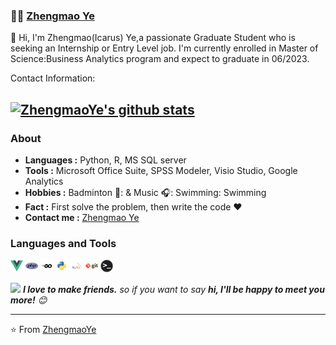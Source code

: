 ###  :man_technologist:  [Zhengmao Ye](https://github.com/ZhengmaoYe?tab=projects&type=beta)

👋 Hi, I'm Zhengmao(Icarus) Ye,a passionate Graduate Student who is seeking an Internship or Entry Level job. I'm currently enrolled in Master of Science:Business Analytics program and expect to graduate in 06/2023.

Contact Information:


[![ZhengmaoYe's github stats](https://imwnk-github-stats.vercel.app/api?username=ZhengmaoYe&show_icons=true&title_color=fff&icon_color=79ff97&text_color=9f9f9f&bg_color=151515)](https://github.com/ZhengmaoYe)
---------------------------------------------------------------------------------------------------------------------------------------------------------------------------------


### About
 
-  **Languages :** Python, R, MS SQL server
-  **Tools :** Microsoft Office Suite, SPSS Modeler, Visio Studio, Google Analytics
-  **Hobbies :** Badminton 🏸: & Music 🎧: Swimming: Swimming
-  **Fact :** First solve the problem, then write the code :heart:
-  **Contact me :** [Zhengmao Ye](mailto:zhengmao.ye@du.edu)


### Languages and Tools

<code><img height="20" src="https://raw.githubusercontent.com/github/explore/80688e429a7d4ef2fca1e82350fe8e3517d3494d/topics/vue/vue.png"></code>
<code><img height="20" src="https://raw.githubusercontent.com/github/explore/80688e429a7d4ef2fca1e82350fe8e3517d3494d/topics/php/php.png"></code>
<code><img height="20" src="https://raw.githubusercontent.com/github/explore/80688e429a7d4ef2fca1e82350fe8e3517d3494d/topics/go/go.png"></code>
<code><img height="20" src="https://raw.githubusercontent.com/github/explore/80688e429a7d4ef2fca1e82350fe8e3517d3494d/topics/python/python.png"></code>
<code><img height="20" src="https://raw.githubusercontent.com/github/explore/80688e429a7d4ef2fca1e82350fe8e3517d3494d/topics/mysql/mysql.png"></code>
<code><img height="20" src="https://raw.githubusercontent.com/github/explore/80688e429a7d4ef2fca1e82350fe8e3517d3494d/topics/git/git.png"></code>
<code><img height="20" src="https://raw.githubusercontent.com/github/explore/80688e429a7d4ef2fca1e82350fe8e3517d3494d/topics/terminal/terminal.png"></code>


<img src="https://media.giphy.com/media/LnQjpWaON8nhr21vNW/giphy.gif" width="60"> <em><b>I love to make friends.</b> so if you want to say <b>hi, I'll be happy to meet you more!</b> 😊</em>


---
⭐️ From [ZhengmaoYe](https://github.com/ZhengmaoYe)
